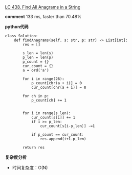 [LC 438. Find All Anagrams in a String](https://leetcode-cn.com/problems/find-all-anagrams-in-a-string/)

**comment**
133 ms, faster than 70.48% 


**python代码**
```
class Solution:
    def findAnagrams(self, s: str, p: str) -> List[int]:
        res = []
        
        s_len = len(s)
        p_len = len(p)
        p_count = {}
        cur_count = {}
        a = ord('a')
        
        for i in range(26):
            p_count[chr(a + i)] = 0
            cur_count[chr(a + i)] = 0
        
        for ch in p:
            p_count[ch] += 1
        
        
        for i in range(s_len):
            cur_count[s[i]] += 1
            if i >= p_len:
                cur_count[s[i-p_len]] -=1
            
            if p_count == cur_count:
                res.append(i+1-p_len)
            
        return res

```

**复杂度分析**
- 时间复杂度：O(N)
